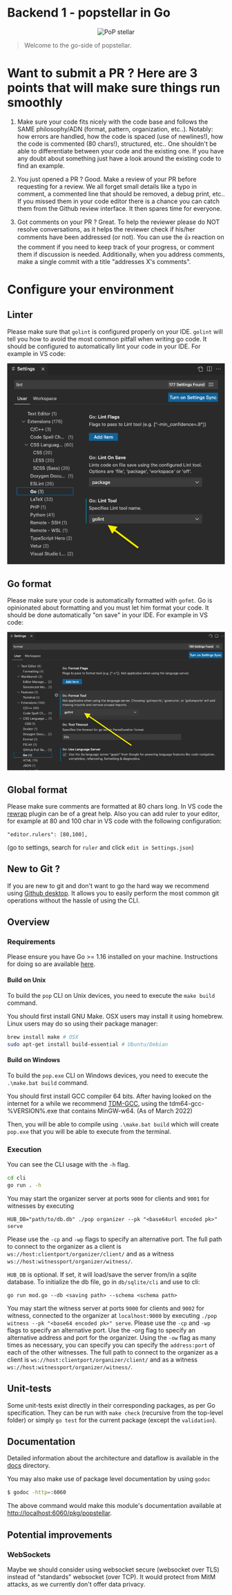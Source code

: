 # Backend 1 - popstellar in Go

<div align="center">
  <img alt="PoP stellar" src="docs/images/popstellar-be1-go.png" width="600" />
</div>

> Welcome to the go-side of popstellar.

# Want to submit a PR ? Here are 3 points that will make sure things run smoothly

1. Make sure your code fits nicely with the code base and follows the SAME
   philosophy/ADN (format, pattern, organization, etc..). Notably: how errors
   are handled, how the code is spaced (use of newlines!), how the code is
   commented (80 chars!), structured, etc.. One shouldn't be able to
   differentiate between your code and the existing one. If you have any doubt
   about something just have a look around the existing code to find an example.

2. You just opened a PR ? Good. Make a review of your PR before requesting for a
   review. We all forget small details like a typo in comment, a commented line
   that should be removed, a debug print, etc.. If you missed them in your code
   editor there is a chance you can catch them from the Github review interface.
   It then spares time for everyone.

3. Got comments on your PR ? Great. To help the reviewer please do NOT resolve
   conversations, as it helps the reviewer check if his/her comments have been
   addressed (or not). You can use the 👍 reaction on the comment if you need to keep
   track of your progress, or comment them if discussion is needed.
   Additionally, when you address comments, make a single commit with a title
   "addresses X's comments".

# Configure your environment

## Linter

Please make sure that `golint` is configured properly on your IDE. `golint` will
tell you how to avoid the most common pitfall when writing go code. It should be
configured to automatically lint your code in your IDE. For example in VS code:

![linter](docs/images/vscode-lint.png)

## Go format

Please make sure your code is automatically formatted with `gofmt`. Go is
opinionated about formatting and you must let him format your code. It should be
done automatically "on save" in your IDE. For example in VS code:

![linter](docs/images/vscode-format.png)

## Global format

Please make sure comments are formatted at 80 chars long. In VS code the
[rewrap](https://marketplace.visualstudio.com/items?itemName=stkb.rewrap) plugin can be of a great help. Also you can add ruler to your editor,
for example at 80 and 100 char in VS code with the following configuration:

```
"editor.rulers": [80,100],
```

(go to settings, search for `ruler` and click `edit in Settings.json`)

## New to Git ?

If you are new to git and don't want to go the hard way we recommend using
[Github desktop](https://desktop.github.com/). It allows you to easily perform
the most common git operations without the hassle of using the CLI.

## Overview

### Requirements

Please ensure you have Go >= 1.16 installed on your machine. Instructions for
doing so are available [here](https://golang.org/doc/install).

#### Build on Unix

To build the `pop` CLI on Unix devices, you need to execute the `make build` command. 

You should first install GNU Make. OSX users may install it using
homebrew. Linux users may do so using their package manager:

```bash
brew install make # OSX
sudo apt-get install build-essential # Ubuntu/Debian
```

#### Build on Windows

To build the `pop.exe` CLI on Windows devices, you need to execute the  `.\make.bat build` command.

You should first install GCC compiler 64 bits. After having looked on the internet for a while we recommend [TDM-GCC](https://jmeubank.github.io/tdm-gcc/), using the tdm64-gcc-%VERSION%.exe that contains MinGW-w64. (As of March 2022)

Then, you will be able to compile using `.\make.bat build` which will create `pop.exe` that you will be able to execute from the terminal. 

### Execution

You can see the CLI usage with the `-h` flag.

```bash
cd cli
go run . -h
```

You may start the organizer server at ports `9000` for clients and `9001` for
witnesses by executing

```
HUB_DB="path/to/db.db" ./pop organizer --pk "<base64url encoded pk>" serve
```

Please use the `-cp` and `-wp` flags to specify an alternative port. The full
path to connect to the organizer as a client is
`ws://host:clientport/organizer/client/` and as a witness
`ws://host:witnessport/organizer/witness/`.

`HUB_DB` is optional. If set, it will load/save the server from/in a sqlite
database. To initialize the db file, go in `db/sqlite/cli` and use to cli:

```
go run mod.go --db <saving path> --schema <schema path>
```

You may start the witness server at ports `9000` for clients and `9002` for
witness, connected to the organizer at `localhost:9000` by executing `./pop
witness --pk "<base64 encoded pk>" serve`. Please use the `-cp` and `-wp` flags
to specify an alternative port. Use the -org flag to specify an alternative
address and port for the organizer. Using the `-ow` flag as many times as
necessary, you can specify you can specify the `address:port` of each of the
other witnesses. The full path to connect to the organizer as a client is
`ws://host:clientport/organizer/client/` and as a witness
`ws://host:witnessport/organizer/witness/`.

## Unit-tests

Some unit-tests exist directly in their corresponding packages, as per Go
specification. They can be run with `make check` (recursive from the top-level
folder) or simply `go test` for the current package (except the `validation`).

## Documentation

Detailed information about the architecture and dataflow is available in the
[docs](docs/README.md) directory.

You may also make use of package level documentation by using `godoc`

```bash
$ godoc -http=:6060
```

The above command would make this module's documentation available at
[http://localhost:6060/pkg/popstellar](http://localhost:6060/pkg/popstellar).

## Potential improvements

### WebSockets

Maybe we should consider using websocket secure (websocket over TLS) instead of
"standards" websocket (over TCP). It would protect from MitM attacks, as we
currently don't offer data privacy.
